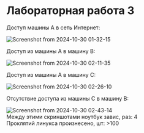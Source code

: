 # Лабораторная работа 3  

Доступ машины А в сеть Интернет:  
  
![Screenshot from 2024-10-30 01-32-15](https://github.com/user-attachments/assets/70191491-fe8c-4269-9bab-839b518c65e4)  
  
Доступ из машины А в машину В:  
  
![Screenshot from 2024-10-30 02-11-35](https://github.com/user-attachments/assets/61b28276-a1e8-40a5-8002-ea9c09e64304)  
  
Доступ из машины А в машину С:  
  
![Screenshot from 2024-10-30 02-26-10](https://github.com/user-attachments/assets/033c1bed-f0b7-4dc8-a8e5-10f6a1f0a749)  
  
Отсутствие доступа из машины С в машину В:  
  
![Screenshot from 2024-10-30 02-43-14](https://github.com/user-attachments/assets/2d2d3a95-112a-4719-834d-b77a039f4c48)  
Между этими скриншотами ноутбук завис, раз: 4  
Проклятий линукса произнесено, шт: >100
